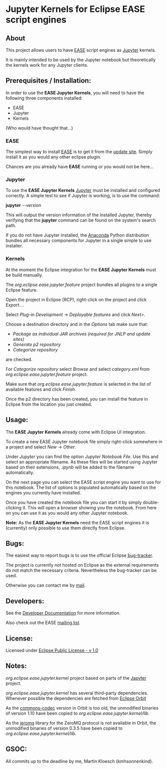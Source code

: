 # Jupyter Kernels for Eclipse EASE script engines

## About

This project allows users to have [EASE](http://www.eclipse.org/ease/) script engines as [Jupyter](http://jupyter.org) kernels.

It is mainly intended to be used by the Jupyter notebook but theoretically the kernels work for any Jupyter clients.


## Prerequisites / Installation:

In order to use the **EASE Jupyter Kernels**, you will need to have the following three components installed:

+ EASE
+ Jupyter
+ Kernels

(Who would have thought that...)

### EASE

The simplest way to install [EASE](http://www.eclipse.org/ease/) is to get it from the [update site](http://download.eclipse.org/ease/update/release). Simply install it as you would any other eclipse plugin.

Chances are you already have **EASE** running or you would not be here...

### Jupyter

To use the **EASE Jupyter Kernels** [Jupyter](http://jupyter.org) must be installed and configured correctly. A simple test to see if Jupyter is working, is to use the command:

**jupyter** *--version*

This will output the version information of the installed Jupyter, thereby verifying that the **jupyter** command can be found on the system's search path.

If you do not have Jupyter installed, the [Anaconda](https://www.continuum.io/anaconda) Python distribution bundles all necessary components for Jupyter in a single simple to use installer.

### Kernels

At the moment the Eclipse integration for the **EASE Jupyter Kernels** must be build manually.

The *org.eclipse.ease.jupyter.feature* project bundles all plugins to a single Eclipse feature.

Open the project in Eclipse (RCP), right-click on the project and click *Export...*.

Select *Plug-in Development* -> *Deployable features* and click *Next>*.

Choose a destination directory and in the *Options* tab make sure that:

+ *Package as individual JAR archives (required for JNLP and update sites)*
+ *Generate p2 repository* 
+ *Categorize repository*

are checked.

For *Categorize repository* select *Browse* and select *category.xml* from *org.eclipse.ease.jupyter.feature* project.

Make sure that *org.eclipse.ease.jupyter.feature* is selected in the list of available features and click *Finish*.

Once the p2 directory has been created, you can install the feature in Eclipse from the location you just created.



## Usage:

The **EASE Jupyter Kernels** already come with Eclipse UI integration.

To create a new EASE Jupyter notebook file simply right-click somewhere in a project and select *New* -> *Other*. 

Under *Jupyter* you can find the option *Jupyter Notebook File*. Use this and select an appropriate filename. As these files will be started using Jupyter based on their extensions, *.ipynb* will be added to the filename automatically.

On the next page you can select the EASE script engine you want to use for this notebook. The list of options is populated automatically based on the engines you currently have installed.

Once you have created the notebook file you can start it by simply double-clicking it. This will open a browser showing you the notebook. From here on you can use it as you would any other Jupyter notebook.

**Note:** As the **EASE Jupyter Kernels** need the EASE script engines it is (currently) only possible to use them directly from Eclipse.


## Bugs:

The easiest way to report bugs is to use the official Eclipse [bug-tracker](https://bugs.eclipse.org/bugs/describecomponents.cgi?product=Ease).

The project is currently not hosted on Eclipse as the external requirements do not match the necessary criteria.
Nevertheless the bug-tracker can be used.

Otherwise you can contact me by [mail](mailto:martin.kloesch@gmail.com).



## Developers:

See the [Developer Documentation](DEVELOPERS.md) for more information.

Also check out the EASE [mailing list](https://dev.eclipse.org/mailman/listinfo/ease-dev).

## License:

Licensed under [Eclipse Public License - v 1.0](https://www.eclipse.org/legal/epl-v10.html)


## Notes:

*org.eclipse.ease.jupyter.kernel* project based on parts of the [Japyter](https://github.com/openanalytics/japyter) project.


*org.eclipse.ease.jupyter.kernel* has several third-party dependencies.
Whenever possible the dependencies are fetched from [Eclipse Orbit](http://www.eclipse.org/orbit/)

As the [commons-codec](https://commons.apache.org/proper/commons-codec/) version in Orbit is too old, the unmodified binaries of version 1.10 have been copied to *org.eclipse.ease.jupyter.kernel/lib*.

As the [jeromq](https://github.com/zeromq/jeromq) library for the ZeroMQ protocol is not available in Orbit, the unmodified binaries of version 0.3.5 have been copied to *org.eclipse.ease.jupyter.kernel/lib*.


## GSOC:

All commits up to the deadline by me, Martin Kloesch (kmhsonnenkind).
